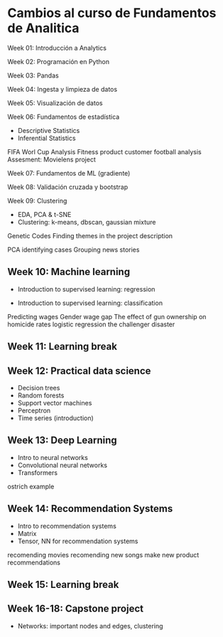 Cambios al curso de Fundamentos de Analitica
===============================================================================

Week 01: Introducción a Analytics

Week 02: Programación en Python

Week 03: Pandas

Week 04: Ingesta y limpieza de datos

Week 05: Visualización de datos

Week 06: Fundamentos de estadística

* Descriptive Statistics 
* Inferential Statistics

FIFA Worl Cup Analysis
Fitness product customer football analysis
Assesment: Movielens project

Week 07: Fundamentos de ML (gradiente)

Week 08: Validación cruzada y bootstrap

Week 09: Clustering

* EDA, PCA & t-SNE
* Clustering: k-means, dbscan, gaussian mixture

Genetic Codes
Finding themes in the project description

PCA identifying cases
Grouping news stories




Week 10: Machine learning
-------------------------------------------------------------------------------

* Introduction to supervised learning: regression

* Introduction to supervised learning: classification

Predicting wages
Gender wage gap
The effect of gun ownership on homicide rates
logistic regression the challenger disaster



Week 11: Learning break
-------------------------------------------------------------------------------



Week 12: Practical data science
-------------------------------------------------------------------------------

* Decision trees
* Random forests
* Support vector machines
* Perceptron
* Time series (introduction)


Week 13: Deep Learning
-------------------------------------------------------------------------------

* Intro to neural networks
* Convolutional neural networks
* Transformers

ostrich example

Week 14: Recommendation Systems
-------------------------------------------------------------------------------

* Intro to recommendation systems
* Matrix
* Tensor, NN for recommendation systems

recomending movies
recomending new songs
make new product recommendations

Week 15: Learning break
-------------------------------------------------------------------------------


Week 16-18: Capstone project
-------------------------------------------------------------------------------

* Networks: important nodes and edges, clustering




